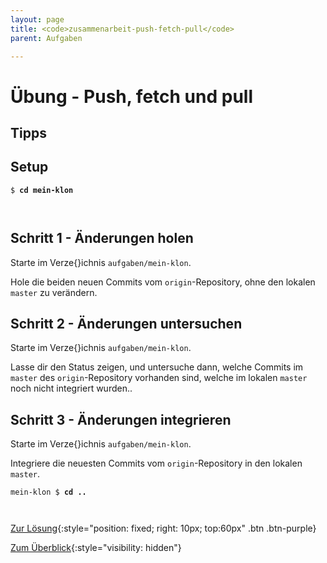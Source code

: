 ```yaml
---
layout: page
title: <code>zusammenarbeit-push-fetch-pull</code>
parent: Aufgaben

---
```

# Übung - Push, fetch und pull


## Tipps

## Setup
                  


<pre><code>$ <b>cd mein-klon</b><br><br><br></code></pre>


<!--UEB-Push, fetch und pull--><h2>Schritt 1 - Änderungen holen</h2>

Starte im Verze{}ichnis `aufgaben/mein-klon`.

Hole die beiden neuen Commits vom `origin`-Repository,
ohne den lokalen `master` zu verändern.

<!--UEB-Push, fetch und pull--><h2>Schritt 2 - Änderungen untersuchen</h2>

Starte im Verze{}ichnis `aufgaben/mein-klon`.

Lasse dir den Status zeigen,
und untersuche dann,
welche Commits im `master` des `origin`-Repository vorhanden sind,
welche im lokalen `master` noch nicht integriert wurden..

<!--UEB-Push, fetch und pull--><h2>Schritt 3 - Änderungen integrieren</h2>

Starte im Verze{}ichnis `aufgaben/mein-klon`.

Integriere die neuesten Commits vom `origin`-Repository
in den lokalen `master`.


<pre><code>mein-klon $ <b>cd ..</b><br><br><br></code></pre>


[Zur Lösung](loesung-zusammenarbeit-push-fetch-pull.html){:style="position: fixed; right: 10px; top:60px" .btn .btn-purple}

[Zum Überblick](../../ueberblick.html){:style="visibility: hidden"}


